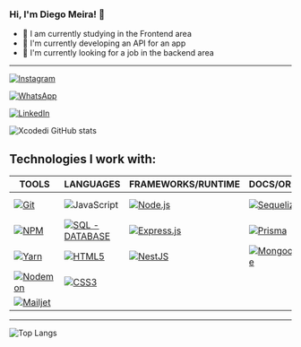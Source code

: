 ### Hi, I'm Diego Meira! 👋

- 👾 I am currently studying in the Frontend area
- 👾 I'm currently developing an API for an app
- 👾 I'm currently looking for a job in the backend area

---

[![Instagram](https://img.shields.io/badge/Instagram-E4405F?style=for-the-badge&logo=instagram&logoColor=white)](https://www.instagram.com/diegomeiraaa/)

[![WhatsApp](https://img.shields.io/badge/WhatsApp-25D366?style=for-the-badge&logo=whatsapp&logoColor=white)](https://api.whatsapp.com/send?phone=5554999914553)

[![LinkedIn](https://img.shields.io/badge/LinkedIn-0077B5?style=for-the-badge&logo=linkedin&logoColor=white)](https://www.linkedin.com/in/diego-meira-1a062521a)

![Xcodedi GitHub stats](https://github-readme-stats.vercel.app/api?username=xcodedi&show_icons=true&theme=tokyonight)

## Technologies I work with:

| TOOLS                                                                                                                               | LANGUAGES                                                                                                                                                                | FRAMEWORKS/RUNTIME                                                                                                             | DOCS/ORM                                                                                                                                | DATABASE/TOOL                                                                                                                                   | DEPLOY                                                                                                                          |
| ----------------------------------------------------------------------------------------------------------------------------------- | ------------------------------------------------------------------------------------------------------------------------------------------------------------------------ | ------------------------------------------------------------------------------------------------------------------------------ | --------------------------------------------------------------------------------------------------------------------------------------- | ----------------------------------------------------------------------------------------------------------------------------------------------- | ------------------------------------------------------------------------------------------------------------------------------- |
| [![Git](https://img.shields.io/badge/Git-E44C30?style=for-the-badge&logo=git&logoColor=white)](https://git-scm.com)                 | ![JavaScript](https://img.shields.io/badge/JavaScript-F7DF1E?style=for-the-badge&logo=javascript&logoColor=black)                                                        | [![Node.js](https://img.shields.io/badge/Node.js-43853D?style=for-the-badge&logo=node.js&logoColor=white)](https://nodejs.org) | [![Sequelize](https://img.shields.io/badge/Sequelize-007ACC?style=for-the-badge&logo=sequelize&logoColor=white)](https://sequelize.org) | [![Docker](https://img.shields.io/badge/Docker-2496ED?style=for-the-badge&logo=docker&logoColor=white)](https://www.docker.com)                 | [![Heroku](https://img.shields.io/badge/Heroku-430098?style=for-the-badge&logo=heroku&logoColor=white)](https://www.heroku.com) |
| [![NPM](https://img.shields.io/badge/npm-CB3837?style=for-the-badge&logo=npm&logoColor=white)](https://www.npmjs.com)               | [![SQL - DATABASE](https://img.shields.io/badge/SQL%20-%20DATABASE-4479A1?style=for-the-badge&logo=azuresqldatabase&logoColor=white)](https://en.wikipedia.org/wiki/SQL) | [![Express.js](https://img.shields.io/badge/Express.js-404D59?style=for-the-badge)](https://expressjs.com)                     | [![Prisma](https://img.shields.io/badge/Prisma-2D3748?style=for-the-badge&logo=prisma&logoColor=white)](https://www.prisma.io)          | [![PostgreSQL](https://img.shields.io/badge/PostgreSQL-316192?style=for-the-badge&logo=postgresql&logoColor=white)](https://www.postgresql.org) | [![AWS](https://img.shields.io/badge/AWS-232F3E?style=for-the-badge&logo=amazonaws&logoColor=white)](https://aws.amazon.com)    |
| [![Yarn](https://img.shields.io/badge/Yarn-3C4D9D?style=for-the-badge&logo=yarn&logoColor=white)](https://yarnpkg.com)              | [![HTML5](https://img.shields.io/badge/HTML5-E34F26?style=for-the-badge&logo=html5&logoColor=white)](https://developer.mozilla.org/en-US/docs/Web/HTML)                  | [![NestJS](https://img.shields.io/badge/NestJS-EE0088?style=for-the-badge&logo=nestjs&logoColor=white)](https://nestjs.com)    | [![Mongoose](https://img.shields.io/badge/Mongoose-880000?style=for-the-badge&logo=mongoose&logoColor=white)](https://mongoosejs.com)   | [![MongoDB](https://img.shields.io/badge/MongoDB-4EA94B?style=for-the-badge&logo=mongodb&logoColor=white)](https://www.mongodb.com)             | [![Railway](https://img.shields.io/badge/Railway-000000?style=for-the-badge&logo=railway&logoColor=white)](https://railway.app) |
| [![Nodemon](https://img.shields.io/badge/Nodemon-gren?style=for-the-badge&logo=nodemon&logoColor=white)](https://nodemon.io)        | [![CSS3](https://img.shields.io/badge/CSS3-1572B6?style=for-the-badge&logo=css3&logoColor=white)](https://developer.mozilla.org/en-US/docs/Web/CSS)                      |                                                                                                                                |                                                                                                                                         | [![Insomnia](https://img.shields.io/badge/Insomnia-5849BE?style=for-the-badge&logo=insomnia&logoColor=white)](https://insomnia.rest)            |                                                                                                                                 |
| [![Mailjet](https://img.shields.io/badge/Mailjet-8A2BE2?style=for-the-badge&logo=mailjet&logoColor=white)](https://www.mailjet.com) |

---

![Top Langs](https://github-readme-stats.vercel.app/api/top-langs/?username=xcodedi&layout=compact)
